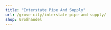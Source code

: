 ```yaml
---
title: "Interstate Pipe And Supply"
url: /grove-city/interstate-pipe-and-supply/
shop: Großhandel
---
```

